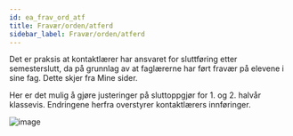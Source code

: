 ```yaml
---
id: ea_frav_ord_atf
title: Fravær/orden/atferd
sidebar_label: Fravær/orden/atferd
---
```

 Det er praksis at kontaktlærer har ansvaret for sluttføring etter semesterslutt, da på grunnlag av at faglærerne har ført fravær på elevene i sine fag. Dette skjer fra Mine sider.
 
 Her er det mulig å gjøre justeringer på sluttoppgjør for 1. og 2. halvår klassevis. Endringene herfra overstyrer kontaktlærers innføringer.
 


![image](https://user-images.githubusercontent.com/80097133/136759768-8141830b-9705-40f1-99ff-43c28570eff5.png)

